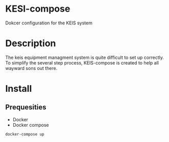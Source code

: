 # KESI-compose
Dokcer configuration for the KEIS system

# Description
The keis equipment managment system is quite difficult to set up correctly. To simplify the several step process, KEIS-compose is created
to help all wayward sons out there.

# Install

## Prequesities
 * Docker
 * Docker compose

`docker-compose up`
